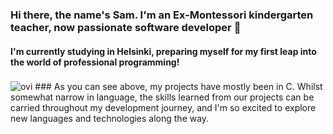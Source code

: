 ### Hi there, the name's Sam. I'm an Ex-Montessori kindergarten teacher, now passionate software developer 👋
#### I'm currently studying in Helsinki, preparing myself for my first leap into the world of professional programming!
###
###
<img src="https://github-readme-stats.vercel.app/api/top-langs?username=samyewel&show_icons=true&locale=en&layout=compact&theme=chartreuse-dark" alt="ovi" />
### As you can see above, my projects have mostly been in C. Whilst somewhat narrow in language, the skills learned from our projects can be carried throughout my development journey, and I'm so excited to explore new languages and technologies along the way.
<!--
**Samyewel/Samyewel** is a ✨ _special_ ✨ repository because its `README.md` (this file) appears on your GitHub profile.

Here are some ideas to get you started:

- 🔭 I’m currently working on ...
- 🌱 I’m currently learning ...
- 👯 I’m looking to collaborate on ...
- 🤔 I’m looking for help with ...
- 💬 Ask me about ...
- 📫 How to reach me: ...
- 😄 Pronouns: ...
- ⚡ Fun fact: ...
-->
